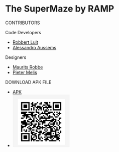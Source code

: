 # The SuperMaze by RAMP

CONTRIBUTORS

Code Developers

- [Robbert Luit](https://github.com/RobLui)
- [Alessandro Aussems](https://github.com/alessandroaussems)

Designers

- [Maurits Robbe](https://github.com/andrerobbe)
- [Pieter Melis](https://github.com/PieterMelis)

DOWNLOAD APK FILE

- [APK](https://build.phonegap.com/apps/2517736/install)
- ![The_SuperMaze](https://github.com/RobLui/The_SuperMaze_2017/blob/master/The_SuperMaze.png "The Game")

